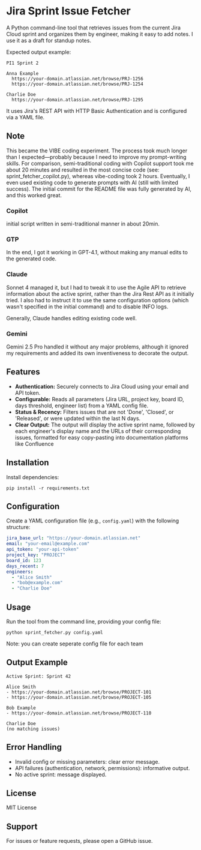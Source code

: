 # Jira Sprint Issue Fetcher

A Python command-line tool that retrieves issues from the current Jira Cloud sprint and organizes them by engineer, making it easy to add notes. I use it as a draft for standup notes.

Expected output example:
```
PI1 Sprint 2

Anna Example
  https://your-domain.atlassian.net/browse/PRJ-1256
  https://your-domain.atlassian.net/browse/PRJ-1254
  
Charlie Doe
  https://your-domain.atlassian.net/browse/PRJ-1295
```  
It uses Jira's REST API with HTTP Basic Authentication and is configured via a YAML file.

## Note 
This became the VIBE coding experiment. The process took much longer than I expected—probably because I need to improve my prompt-writing skills. For comparison, semi-traditional coding with Copilot support took me about 20 minutes and resulted in the most concise code (see: sprint_fetcher_copilot.py), whereas vibe-coding took 2 hours. Eventually, I even used existing code to generate prompts with AI (still with limited success). 
The initial commit for the README file was fully generated by AI, and this worked great.

### Copilot
initial script written in semi-traditional manner in about 20min.

### GTP
In the end, I got it working in GPT-4.1, without making any manual edits to the generated code.

### Claude
Sonnet 4 managed it, but I had to tweak it to use the Agile API to retrieve information about the active sprint, rather than the Jira Rest API as it initially tried. I also had to instruct it to use the same configuration options (which wasn't specified in the initial command) and to disable INFO logs.

Generally, Claude handles editing existing code well.

### Gemini
Gemini 2.5 Pro handled it without any major problems, although it ignored my requirements and added its own inventiveness to decorate the output.

## Features

- **Authentication:** Securely connects to Jira Cloud using your email and API token.
- **Configurable:** Reads all parameters (Jira URL, project key, board ID, days threshold, engineer list) from a YAML config file.
- **Status & Recency:** Filters issues that are not 'Done', 'Closed', or 'Released', or were updated within the last N days.
- **Clear Output:** The output will display the active sprint name, followed by each engineer's display name and the URLs of their corresponding issues, formatted for easy copy-pasting into documentation platforms like Confluence

## Installation

Install dependencies:
   ```
   pip install -r requirements.txt
   ```

## Configuration

Create a YAML configuration file (e.g., `config.yaml`) with the following structure:

```yaml
jira_base_url: "https://your-domain.atlassian.net"
email: "your-email@example.com"
api_token: "your-api-token"
project_key: "PROJECT"
board_id: 123
days_recent: 7
engineers:
  - "Alice Smith"
  - "bob@example.com"
  - "Charlie Doe"
```

## Usage

Run the tool from the command line, providing your config file:

```
python sprint_fetcher.py config.yaml
```

Note: you can create seperate config file for each team

## Output Example

```
Active Sprint: Sprint 42

Alice Smith
- https://your-domain.atlassian.net/browse/PROJECT-101
- https://your-domain.atlassian.net/browse/PROJECT-105

Bob Example
- https://your-domain.atlassian.net/browse/PROJECT-110

Charlie Doe
(no matching issues)
```

## Error Handling

- Invalid config or missing parameters: clear error message.
- API failures (authentication, network, permissions): informative output.
- No active sprint: message displayed.

## License

MIT License

## Support

For issues or feature requests, please open a GitHub issue.
